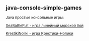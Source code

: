 <small>

## java-console-simple-games

Java простые консольные игры:
  
[SeaBattleFlat - игра линейный морской бой](https://github.com/aykononov/JavaConsoleApplications/blob/master/src/SeaBattleFlat.java "Посмотреть пример...")

[KrestikiNoliki - игра Крестики-Нолики](https://github.com/aykononov/JavaConsoleApplications/blob/master/src/KrestikiNoliki.java "Посмотреть пример...")

</small>
